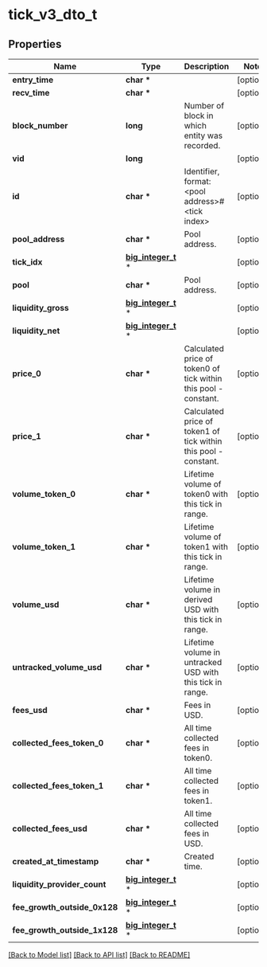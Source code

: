 # tick_v3_dto_t

## Properties
Name | Type | Description | Notes
------------ | ------------- | ------------- | -------------
**entry_time** | **char \*** |  | [optional] 
**recv_time** | **char \*** |  | [optional] 
**block_number** | **long** | Number of block in which entity was recorded. | [optional] 
**vid** | **long** |  | [optional] 
**id** | **char \*** | Identifier, format: &lt;pool address&gt;#&lt;tick index&gt; | [optional] 
**pool_address** | **char \*** | Pool address. | [optional] 
**tick_idx** | [**big_integer_t**](big_integer.md) \* |  | [optional] 
**pool** | **char \*** | Pool address. | [optional] 
**liquidity_gross** | [**big_integer_t**](big_integer.md) \* |  | [optional] 
**liquidity_net** | [**big_integer_t**](big_integer.md) \* |  | [optional] 
**price_0** | **char \*** | Calculated price of token0 of tick within this pool - constant. | [optional] 
**price_1** | **char \*** | Calculated price of token1 of tick within this pool - constant. | [optional] 
**volume_token_0** | **char \*** | Lifetime volume of token0 with this tick in range. | [optional] 
**volume_token_1** | **char \*** | Lifetime volume of token1 with this tick in range. | [optional] 
**volume_usd** | **char \*** | Lifetime volume in derived USD with this tick in range. | [optional] 
**untracked_volume_usd** | **char \*** | Lifetime volume in untracked USD with this tick in range. | [optional] 
**fees_usd** | **char \*** | Fees in USD. | [optional] 
**collected_fees_token_0** | **char \*** | All time collected fees in token0. | [optional] 
**collected_fees_token_1** | **char \*** | All time collected fees in token1. | [optional] 
**collected_fees_usd** | **char \*** | All time collected fees in USD. | [optional] 
**created_at_timestamp** | **char \*** | Created time. | [optional] 
**liquidity_provider_count** | [**big_integer_t**](big_integer.md) \* |  | [optional] 
**fee_growth_outside_0x128** | [**big_integer_t**](big_integer.md) \* |  | [optional] 
**fee_growth_outside_1x128** | [**big_integer_t**](big_integer.md) \* |  | [optional] 

[[Back to Model list]](../README.md#documentation-for-models) [[Back to API list]](../README.md#documentation-for-api-endpoints) [[Back to README]](../README.md)


